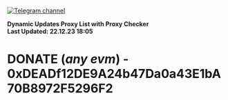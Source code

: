 [![Telegram channel](https://img.shields.io/endpoint?url=https://runkit.io/damiankrawczyk/telegram-badge/branches/master?url=https://t.me/n4z4v0d)](https://t.me/n4z4v0d) 

**Dynamic Updates Proxy List with Proxy Checker**  
**Last Updated: 22.12.23 18:05**

# DONATE (_any evm_) - 0xDEADf12DE9A24b47Da0a43E1bA70B8972F5296F2
